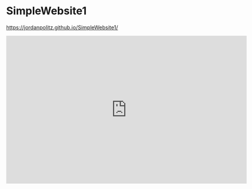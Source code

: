 # SimpleWebsite1

https://jordanpolitz.github.io/SimpleWebsite1/

<iframe width="644" height="398" seamless frameborder="0" scrolling="no" src="https://docs.google.com/spreadsheets/d/1qqt4muJz9mB7eM9GHhWVZDa6h_0RZSuWLn5IYYbysx0/pubchart?oid=200651442&amp;format=interactive"></iframe>
